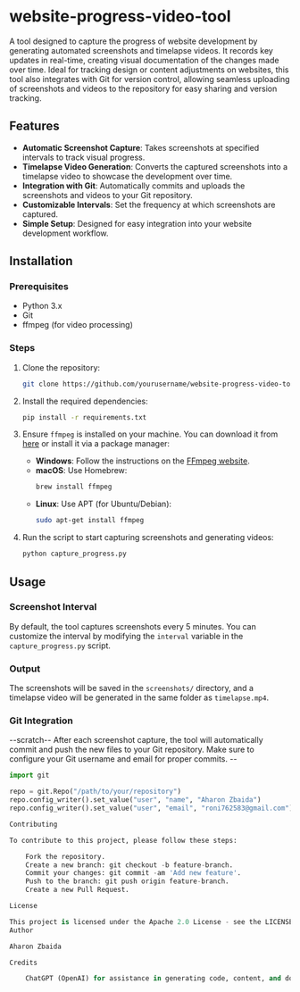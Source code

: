 # website-progress-video-tool

A tool designed to capture the progress of website development by generating automated screenshots and timelapse videos. It records key updates in real-time, creating visual documentation of the changes made over time. Ideal for tracking design or content adjustments on websites, this tool also integrates with Git for version control, allowing seamless uploading of screenshots and videos to the repository for easy sharing and version tracking.

## Features

- **Automatic Screenshot Capture**: Takes screenshots at specified intervals to track visual progress.
- **Timelapse Video Generation**: Converts the captured screenshots into a timelapse video to showcase the development over time.
- **Integration with Git**: Automatically commits and uploads the screenshots and videos to your Git repository.
- **Customizable Intervals**: Set the frequency at which screenshots are captured.
- **Simple Setup**: Designed for easy integration into your website development workflow.

## Installation

### Prerequisites

- Python 3.x
- Git
- ffmpeg (for video processing)

### Steps

1. Clone the repository:

    ```bash
    git clone https://github.com/yourusername/website-progress-video-tool.git
    ```

2. Install the required dependencies:

    ```bash
    pip install -r requirements.txt
    ```

3. Ensure `ffmpeg` is installed on your machine. You can download it from [here](https://ffmpeg.org/download.html) or install it via a package manager:
   
   - **Windows**: Follow the instructions on the [FFmpeg website](https://ffmpeg.org/download.html).
   - **macOS**: Use Homebrew:
     ```bash
     brew install ffmpeg
     ```
   - **Linux**: Use APT (for Ubuntu/Debian):
     ```bash
     sudo apt-get install ffmpeg
     ```

4. Run the script to start capturing screenshots and generating videos:

    ```bash
    python capture_progress.py
    ```

## Usage

### Screenshot Interval
By default, the tool captures screenshots every 5 minutes. You can customize the interval by modifying the `interval` variable in the `capture_progress.py` script.

### Output
The screenshots will be saved in the `screenshots/` directory, and a timelapse video will be generated in the same folder as `timelapse.mp4`.

### Git Integration
--scratch-- After each screenshot capture, the tool will automatically commit and push the new files to your Git repository. Make sure to configure your Git username and email for proper commits. --

```python
import git

repo = git.Repo("/path/to/your/repository")
repo.config_writer().set_value("user", "name", "Aharon Zbaida")
repo.config_writer().set_value("user", "email", "roni762583@gmail.com")

Contributing

To contribute to this project, please follow these steps:

    Fork the repository.
    Create a new branch: git checkout -b feature-branch.
    Commit your changes: git commit -am 'Add new feature'.
    Push to the branch: git push origin feature-branch.
    Create a new Pull Request.

License

This project is licensed under the Apache 2.0 License - see the LICENSE file for details.
Author

Aharon Zbaida

Credits

    ChatGPT (OpenAI) for assistance in generating code, content, and documentation.
